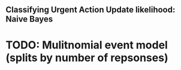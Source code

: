 ## Classifying Urgent Action Update likelihood: Naive Bayes
# TODO: Mulitnomial event model (splits by number of repsonses)

